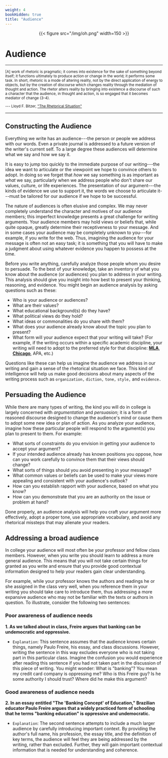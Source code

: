 ```yaml
---
weight: 4
bookHidden: true
title: "Audience"
---
```


<div style="text-align:center">{{< figure src="/img/oh.png" width=150 >}}</div>

# Audience

---

  <small>

[A] work of rhetoric is pragmatic; it comes into existence
for the sake of something beyond itself; it functions ultimately to produce
action or change in the world; it performs some task. In short, rhetoric is a
mode of altering reality, not by the direct application of energy to objects,
but by the creation of discourse which changes reality through the mediation of
thought and action. The rhetor alters reality by bringing into existence a
discourse of such a character that the audience, in thought and action, is so
engaged that it becomes mediator of change (3-4).

--- Lloyd F. Bitzer, ["The Rhetorical Situation"](http://www.jstor.org/stable/40593346)

 </small>

---

## Constructing the Audience

Everything we write has an audience---the person or people we address
with our words. Even a private journal is addressed to a future version of the
writer's current self. To a large degree these audiences will determine what we say and how we say it.

It is easy to jump too quickly to the immediate purpose of our
writing---the idea we want to articulate or the viewpoint we hope to
convince others to adopt. In doing so we forget that *how* we say
something is as important as *what* we say, particularly when we address
people who don't share our values, culture, or life experiences. The presentation of our
argument---the kinds of evidence we use to support it, the words we
choose to articulate it---must be tailored for our audience if we hope
to be successful.

The nature of audiences is often elusive and complex. We may never completely understand the character and motives of our audience members; this imperfect knowledge presents a great challenge for writing arguments. Your audience members may hold views or beliefs that, while quite opaque, greatly determine their receptiveness to your message. And in some cases your audience may be completely unknown to you---for example, if you write for the web. Thus, imagining the audience for your message is often not an easy task; it is something that you will have to make a judgment about using whatever evidence you happen to possess at the time.

Before you write anything, carefully analyze those people whom you desire to
persuade. To the best of your knowledge, take an inventory of what you know about the audience (or audiences) you plan to address in your writing. This analysis should give you
insight into how best to present your thinking, reasoning, and evidence. You might begin an audience analysis by asking questions such as these:

- Who is your audience or audiences?
- What are their values?
- What educational background(s) do they have?
- What political views do they hold?
- What ideas or commonalities do you share with them?
- What does your audience already know about the topic you plan to present?
- What form will your audience expect that your writing will take? (For example, if the writing occurs within a specific academic discipline, your writing will need to adopt to the preferred style for that discipline: [**MLA**](/resources/open-handbook/chapter-11-mla), [**Chicago**](/resources/open-handbook/chapter-11-chi), APA, etc.)


Questions like these can help us imagine the audience we address in
our writing and gain a sense of the rhetorical situation we face. This kind of
intelligence will help us make good decisions about many aspects of the writing
process such as `organization,` `diction,` `tone,` `style,` and `evidence.`

## Persuading the Audience

While there are many types of writing, the kind you will do in college is largely concerned with *argumentation* and *persuasion*; it is a form of reasoned discourse designed to change the audience's mind or cause them to adopt some new idea or plan of action. As you analyze your audience, imagine how these particular people will respond to the argument(s) you plan to present to them. For example:

- What sorts of constraints do you envision in getting your audience to accept your
argument?
- If your intended audience already has known positions you
oppose, how can you work carefully to convince them that their views should
change?
- What sorts of things should you avoid presenting in your message?
- What common values or beliefs can be used to make your views more
appealing and consistent with your audience's outlook?
- How can you establish rapport with your audience, based on what you know?
- How can you demonstrate that you are an authority on the issue or problem at hand?


Done properly, an audience analysis will help you craft your argument
more effectively, adopt a proper tone, use appropriate vocabulary, and avoid
any rhetorical missteps that may alienate your readers.

## Addressing a broad audience

In college your audience will most often be your professor and fellow class
members. However, when you write you should learn to address a more general audience.
This means that you will not take certain things for granted as you write and ensure
that you provide good contextual information designed to help your readers gain clear understanding.

For example, while your professor knows the authors and readings he or she assigned in the class
very well, when you reference them in your writing you should take care to
introduce them, thus addressing a more expansive audience who may not
be familiar with the texts or authors in question. To illustrate, consider the following two
sentences:

### Poor awareness of audience needs

**1. As we talked about in class, Freire argues that banking can be undemocratic and oppressive.**

- [<i class="fas fa-times"></i>]() `Explanation`: This sentence assumes that the audience knows certain things, namely Paulo Freire, his essay, and class discussions. However, writing the sentence in this way excludes everyone who is not taking part in
this particular class. Imagine the confusion you would experience after reading
this sentence if you had not taken part in the discussion of this piece of
writing. You might wonder: What is "banking"? You mean my credit card company is oppressing me? Who is this Freire guy? Is he some authority I should trust? Where did he make this argument?


### Good awareness of audience needs

**2. In an essay entitled "The 'Banking Concept' of Education," Brazilian educator Paulo Freire argues that a widely practiced form of schooling that he terms "banking education" is oppressive and undemocratic.**

- [<i class="fas fa-check"></i>]() `Explanation`: The second sentence attempts to include a much larger
audience by carefully introducing important context. By
providing the author's full name, his profession, the essay title, and the
definition of key terms, the audience will feel they are being addressed by
the writing, rather than excluded. Further, they will gain important contextual
information that is needed for understanding and coherence.
